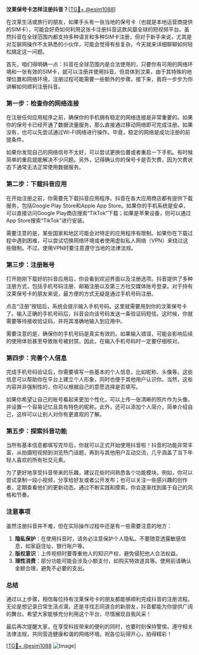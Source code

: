 **汶莱保号卡怎样注册抖音？**[[TG💪+ @esim1088](https://t.me/s/esim1088)]

在汶莱生活或旅行的朋友，如果手头有一张当地的保号卡（也就是本地运营商提供的SIM卡），可能会好奇如何利用这张卡注册抖音这款风靡全球的短视频平台。虽然抖音在全球范围内都支持多种语言和多种SIM卡注册，但对于新手来说，尤其是对互联网操作不太熟悉的小伙伴，可能会觉得有些复杂。今天就来详细聊聊如何轻松搞定这一问题。

首先，咱们得明确一点：抖音在全球范围内是合法使用的，只要你有可用的网络环境和一张有效的SIM卡，就可以注册并使用抖音。但具体到汶莱，由于其特殊的地理位置和网络环境，注册过程可能需要一些额外的步骤。接下来，我将一步步为你讲解如何顺利注册抖音。

### 第一步：检查你的网络连接

在注册任何应用程序之前，确保你的手机拥有稳定的网络连接是非常重要的。如果你的保号卡已经开通了数据流量服务，那么直接通过移动网络即可完成注册。如果没有，也可以先尝试通过Wi-Fi网络进行操作。毕竟，稳定的网络是成功注册的前提条件。

如果你发现自己的网络信号不太好，可以尝试更换位置或者重启一下手机。有时候简单的重启就能解决不少问题。另外，记得确认你的保号卡是否欠费，因为欠费状态下通常无法正常使用数据服务。

### 第二步：下载抖音应用

在开始注册之前，你需要先下载抖音应用程序。抖音在各大应用商店都有提供下载服务，包括Google Play Store和Apple App Store。如果你的手机系统是安卓，可以直接访问Google Play商店搜索“TikTok”下载；如果是苹果设备，则可以通过App Store搜索“TikTok”进行安装。

需要注意的是，某些国家和地区可能会对特定的应用程序有限制。如果你在下载过程中遇到困难，可以尝试切换网络环境或者使用虚拟私人网络（VPN）来绕过这些限制。不过，使用VPN时要注意遵守当地的法律法规。

### 第三步：注册账号

打开刚刚下载好的抖音应用后，你会看到欢迎界面以及注册选项。抖音提供了多种注册方式，包括手机号码注册、邮箱注册以及第三方社交媒体账号登录。对于持有汶莱保号卡的朋友来说，最方便的方式无疑是通过手机号码注册。

点击“注册”按钮后，系统会提示输入手机号码。这里就需要用到你的汶莱保号卡了。输入正确的手机号码后，抖音会向该号码发送一条验证码短信。这时候，你就需要等待接收验证码，并将其准确地输入到应用中。

需要注意的是，确保你的手机号码是真实有效的。如果输入错误，可能会影响后续的使用体验甚至导致账号被封禁。因此，在输入手机号码时一定要仔细核对。

### 第四步：完善个人信息

完成手机号码验证后，你需要填写一些基本的个人信息，比如昵称、头像等。这些信息可以帮助你在平台上建立个人形象，同时也便于其他用户认识你。当然，这些内容并非强制性的，你可以根据自己的意愿选择是否填写。

如果你希望让自己的账号看起来更加个性化，可以上传一张清晰的照片作为头像，并设置一个容易记忆且具有特色的昵称。此外，还可以添加个人简介，简单介绍自己，这样可以让别人对你有更直观的了解。

### 第五步：探索抖音功能

当所有基本信息都填写完毕后，你就可以正式开始使用抖音啦！抖音的功能非常丰富，从拍摄短视频到浏览热门话题，再到与其他用户互动交流，几乎涵盖了当下年轻人喜欢的所有社交元素。

为了更好地享受抖音带来的乐趣，建议花些时间熟悉各个功能模块。例如，你可以尝试录制一段小视频，分享给好友或者公开发布；也可以关注一些感兴趣的创作者，定期查看他们的更新动态。通过不断实践和摸索，你会逐渐找到属于自己的风格和节奏。

### 注意事项

虽然注册抖音并不难，但在实际操作过程中还是有一些需要注意的地方：

1. **隐私保护**：在使用抖音时，请务必注意保护个人隐私。不要随意透露敏感信息，如家庭住址、银行账户等。
2. **版权意识**：上传视频时要尊重他人的知识产权，避免侵犯他人合法权益。
3. **理性消费**：部分功能可能会涉及小额支付，如购买特效道具等。使用前请确认金额合理，避免不必要的支出。

### 总结

通过以上步骤，相信每位持有汶莱保号卡的朋友都能够顺利完成抖音的注册流程。无论是想记录日常生活点滴，还是寻找志同道合的新朋友，抖音都能为你提供广阔的舞台。希望大家能够充分利用这个平台，尽情展现自我风采！

最后再次提醒大家，在享受科技带来的便利的同时，也要时刻保持警惕，遵守相关法律法规，共同营造健康和谐的网络环境。祝各位玩得开心，拍得精彩！

[[TG💪+ @esim1088](https://t.me/s/esim1088) ![Image](https://i.postimg.cc/4NQfJmqS/Snipaste-2025-05-13-00-14-12.png)]
